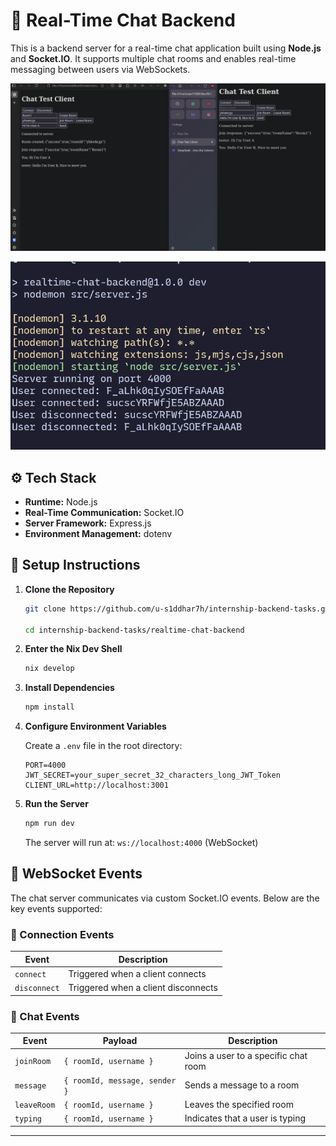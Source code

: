 # 💬 Real-Time Chat Backend

This is a backend server for a real-time chat application built using **Node.js** and **Socket.IO**. It supports multiple chat rooms and enables real-time messaging between users via WebSockets.

![Client Test App](./assets/Screenshot_20250524_181321.png)

![Server Terminal](./assets/Screenshot_20250524_181419.png)


## ⚙️ Tech Stack

- **Runtime:** Node.js
- **Real-Time Communication:** Socket.IO
- **Server Framework:** Express.js
- **Environment Management:** dotenv

## 🚀 Setup Instructions

1. **Clone the Repository**

    ```bash
    git clone https://github.com/u-s1ddhar7h/internship-backend-tasks.git

    cd internship-backend-tasks/realtime-chat-backend
    ```

2. **Enter the Nix Dev Shell**

   ```bash
   nix develop
   ```

3. **Install Dependencies**

   ```bash
   npm install
   ```

4. **Configure Environment Variables**

    Create a `.env` file in the root directory:
    ```env
    PORT=4000
    JWT_SECRET=your_super_secret_32_characters_long_JWT_Token
    CLIENT_URL=http://localhost:3001
    ```

5. **Run the Server**

   ```bash
   npm run dev
   ```

    The server will run at:
    `ws://localhost:4000` (WebSocket)

## 🔌 WebSocket Events

The chat server communicates via custom Socket.IO events. Below are the key events supported:

### 🔄 Connection Events

| Event        | Description                         |
| ------------ | ----------------------------------- |
| `connect`    | Triggered when a client connects    |
| `disconnect` | Triggered when a client disconnects |

### 💬 Chat Events

| Event       | Payload                       | Description                          |
| ----------- | ----------------------------- | ------------------------------------ |
| `joinRoom`  | `{ roomId, username }`        | Joins a user to a specific chat room |
| `message`   | `{ roomId, message, sender }` | Sends a message to a room            |
| `leaveRoom` | `{ roomId, username }`        | Leaves the specified room            |
| `typing`    | `{ roomId, username }`        | Indicates that a user is typing      |

---
